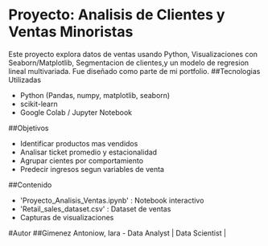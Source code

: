 # Proyecto: Analisis de Clientes y Ventas Minoristas 
Este proyecto explora datos de ventas usando Python, Visualizaciones con Seaborn/Matplotlib, Segmentacion de clientes,y un modelo de regresion lineal multivariada. Fue diseñado como parte de mi portfolio.
##Tecnologias Utilizadas
- Python (Pandas, numpy, matplotlib, seaborn)
- scikit-learn
- Google Colab / Jupyter Notebook

##Objetivos
- Identificar productos mas vendidos
- Analisar ticket promedio y estacionalidad
- Agrupar cientes por comportamiento
- Predecir ingresos segun variables de venta

##Contenido
- 'Proyecto_Analisis_Ventas.ipynb' : Notebook interactivo
- 'Retail_sales_dataset.csv' : Dataset de ventas
- Capturas de visualizaciones

#Autor 
##Gimenez Antoniow, Iara - Data Analyst | Data Scientist |
  
